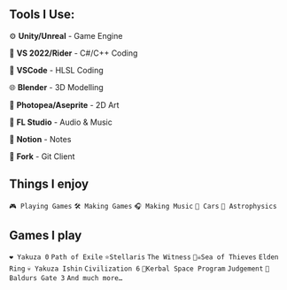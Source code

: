 ## Tools I Use:

⚙ **Unity/Unreal** - Game Engine

📄 **VS 2022/Rider** - C#/C++ Coding

🔴 **VSCode** - HLSL Coding

🌐 **Blender** - 3D Modelling

🎨 **Photopea/Aseprite** - 2D Art

🎵 **FL Studio** - Audio & Music

📝 **Notion** - Notes

📂 **Fork** - Git Client

## Things I enjoy

`🎮 Playing Games`
`🛠 Making Games`
`🎧 Making Music`
`🚗 Cars`
`🔭 Astrophysics`

## Games I play

`❤️ Yakuza 0`
`Path of Exile`
`⭐Stellaris`
`The Witness`
`🏴‍☠️Sea of Thieves`
`Elden Ring`
`💀 Yakuza Ishin`
`Civilization 6`
`🚀Kerbal Space Program`
`Judgement`
`🎲 Baldurs Gate 3`
`And much more…`
